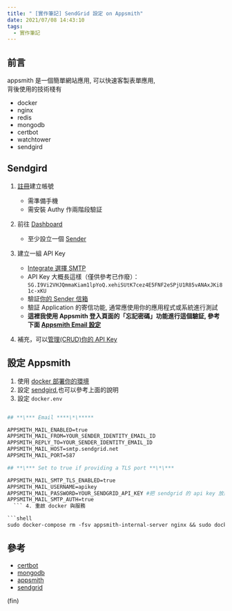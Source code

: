 ```yaml
---
title: " [實作筆記] SendGrid 設定 on Appsmith"
date: 2021/07/08 14:43:10
tags:
  - 實作筆記
---
```


## 前言

appsmith 是一個簡單網站應用, 可以快速客製表單應用,  
背後使用的技術棧有

- docker
- nginx
- redis
- mongodb
- certbot
- watchtower
- sendgird

## Sendgird

1. [註冊](https://sendgrid.com/)建立帳號
   - 需準備手機
   - 需安裝 Authy 作兩階段驗証
2. 前往 [Dashboard](https://app.sendgrid.com/)
   - 至少設立一個 [Sender](https://app.sendgrid.com/settings/sender_auth/senders)
3. 建立一組 API Key

   - [Integrate 選擇 SMTP](https://app.sendgrid.com/guide/integrate)
   - API Key 大概長這樣（僅供參考已作廢）：`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`
   - 驗証[你的 Sender 信箱](https://app.sendgrid.com/settings/sender_auth)
   - 驗証 Application 的寄信功能, 通常應使用你的應用程式或系統進行測試
   - **這裡我使用 Appsmith 登入頁面的「忘記密碼」功能進行這個驗証, 參考下面 [Appsmith Email 設定](https://docs.appsmith.com/setup/docker/email/sendgrid)**

4. 補充，可以[管理(CRUD)你的 API Key](https://app.sendgrid.com/settings/api_keys)

## 設定 Appsmith

1. 使用 [docker 部署你的環境](https://docs.appsmith.com/setup/docker)
2. 設定 [sendgird](https://docs.appsmith.com/setup/docker/email/sendgrid),也可以參考上面的說明
3. 設定 `docker.env`

````dockerfile

## **\*** Email ****\*\*****

APPSMITH_MAIL_ENABLED=true
APPSMITH_MAIL_FROM=YOUR_SENDER_IDENTITY_EMAIL_ID
APPSMITH_REPLY_TO=YOUR_SENDER_IDENTITY_EMAIL_ID
APPSMITH_MAIL_HOST=smtp.sendgrid.net
APPSMITH_MAIL_PORT=587

## **\*** Set to true if providing a TLS port **\*\***

APPSMITH_MAIL_SMTP_TLS_ENABLED=true
APPSMITH_MAIL_USERNAME=apikey
APPSMITH_MAIL_PASSWORD=YOUR_SENDGRID_API_KEY #把 sendgrid 的 api key 放這裡
APPSMITH_MAIL_SMTP_AUTH=true
  ``` 4. 重啟 docker 與服務

```shell
sudo docker-compose rm -fsv appsmith-internal-server nginx && sudo docker-compose up -d
````

## 參考

- [certbot](https://certbot.eff.org/)
- [mongodb](https://www.mongodb.com/live)
- [appsmith](https://docs.appsmith.com/)
- [sendgrid](https://sendgrid.com/)

(fin)
